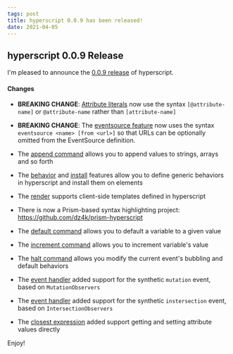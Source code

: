 ```yaml
---
tags: post
title: hyperscript 0.0.9 has been released!
date: 2021-04-05
---
```


## hyperscript 0.0.9 Release

I'm pleased to announce the [0.0.9 release](https://unpkg.com/browse/hyperscript.org@0.0.8/) of hyperscript.

#### Changes

* **BREAKING CHANGE**: [Attribute literals](/expressions#attributes) now use the syntax `[@attribute-name]` or `@attribute-name` rather than
  `[attribute-name]`

* **BREAKING CHANGE**: The [eventsource feature](/features/event-source) now uses the syntax `eventsource <name> [from <url>]` so that URLs can be optionally omitted from the EventSource definition.

* The [append command](/commands/append) allows you to append values to strings, arrays and so forth

* The [behavior](/features/behavior) and [install](/features/behavior) features allow you to define generic
  behaviors in hyperscript and install them on elements
  
* The [render](/commands/render) supports client-side templates defined in hyperscript

* There is now a Prism-based syntax highlighting project: <https://github.com/dz4k/prism-hyperscript>

* The [default command](/commands/default) allows you to default a variable to a given value

* The [increment command](/commands/increment) allows you to increment variable's value

* The [halt command](/commands/halt) allows you modify the current event's bubbling and default behaviors

* The [event handler](/features/on#mutation) added support for the synthetic `mutation` event, based on `MutationObservers`

* The [event handler](/features/on#intersection) added support for the synthetic `instersection` event, based on `IntersectionObservers`

* The [closest expression](/expressions#closest) added support getting and setting attribute values directly

Enjoy!
